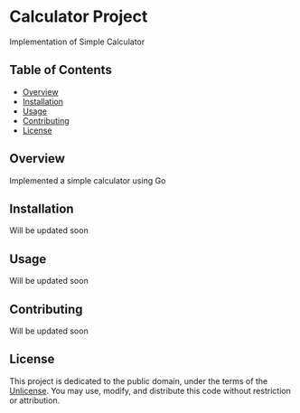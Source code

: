 # Calculator Project

Implementation of Simple Calculator

## Table of Contents

- [Overview](#overview)
- [Installation](#installation)
- [Usage](#usage)
- [Contributing](#contributing)
- [License](#license)

## Overview

Implemented a simple calculator using Go

## Installation

Will be updated soon

## Usage

Will be updated soon

## Contributing

Will be updated soon

## License

This project is dedicated to the public domain, under the terms of the [Unlicense](http://unlicense.org/). You may use, modify, and distribute this code without restriction or attribution.
